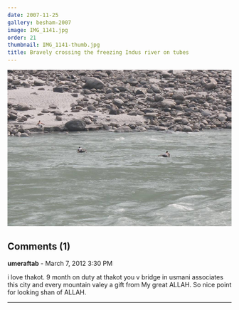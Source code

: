 ```yaml
---
date: 2007-11-25
gallery: besham-2007
image: IMG_1141.jpg
order: 21
thumbnail: IMG_1141-thumb.jpg
title: Bravely crossing the freezing Indus river on tubes
---
```


![Bravely crossing the freezing Indus river on tubes](./IMG_1141.jpg)

<div id="comments">

## Comments (1)

**umeraftab** - March  7, 2012  3:30 PM

i love thakot. 9 month on duty at thakot you v bridge in usmani associates this city and every mountain valey a gift from My great ALLAH. So nice point for looking shan of ALLAH.

---

</div>